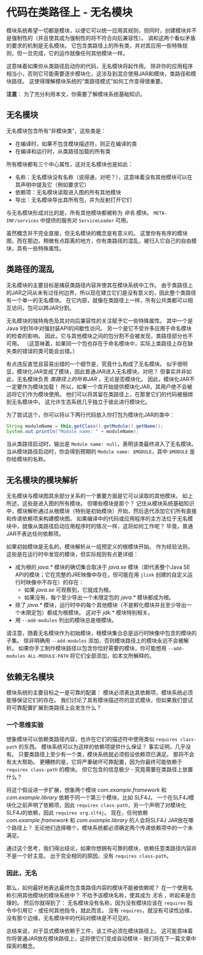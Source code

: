 # 代码在类路径上 - 无名模块

模块系统希望一切都是模块，以便它可以统一应用其规则，但同时，创建模块并不是强制性的（并且使其成为强制性的将不符合向后兼容性）。
调和这两个看似矛盾的要求的机制是无名模块。
它包含类路径上的所有类，并对其应用一些特殊规则，但一旦完成，它的运作就像任何其他模块一样。

这意味着如果你从类路径启动你的代码，无名模块将起作用。
除非你的应用程序相当小，否则它可能需要逐步模块化，这涉及到混合使用JAR和模块，类路径和模块路径。
这使得理解模块系统的“类路径模式”如何工作变得很重要。

**注意**：
为了充分利用本文，你需要了解模块系统基础知识。

## 无名模块

无名模块包含所有“非模块类”，这些类是：

- 在编译时，如果不包含模块描述符，则正在编译的类
- 在编译和运行时，从类路径加载的所有类

所有模块都有三个中心属性，这对无名模块也是如此：

- 名称：无名模块没有名称（说得通，对吧？），这意味着没有其他模块可以在其声明中提及它（例如要求它）
- 依赖项：无名模块读取进入图的所有其他模块
- 导出：无名模块导出其所有包，并为反射打开它们

与无名模块形成对比的是，所有其他模块都被称为 _命名_ 模块。
`META-INF/services` 中提供的服务对 `ServiceLoader` 可用。

虽然概念并不完全直接，但无名模块的概念是有意义的。
这里你有有序的模块图，而在那边，稍微有点距离的地方，你有类路径的混乱，被归入它自己的自由模块，具有一些特殊属性。

## 类路径的混乱

无名模块的主要目标是捕获类路径内容并使其在模块系统中工作。
由于类路径上的JAR之间从未有过任何边界，所以现在建立它们是没有意义的，因此整个类路径有一个单一的无名模块。
在它内部，就像在类路径上一样，所有公共类都可以相互访问，包可以跨JAR分割。

无名模块的独特角色及其对向后兼容性的关注赋予它一些特殊属性。
其中一个是Java 9到16中对强封装API的间歇性访问。
另一个是它不受许多应用于命名模块的检查的影响。
因此，它与其他模块之间的包分割不会被发现，类路径部分也不可用。
（这意味着，如果同一个包也存在于命名模块中，实际上类路径上存在缺失类的错误的类可能会出错。）

有点违反直觉且容易出错的一个细节是，究竟什么构成了无名模块。
似乎很明显，模块化JAR变成了模块，因此普通JAR进入无名模块，对吧？
但事实并非如此，无名模块负责 _类路径上的所有JAR_ ，无论是否模块化。
因此，模块化JAR不一定要作为模块加载！
所以，如果一个库开始提供模块化JAR，其用户绝不会被迫将它们作为模块使用。
他们可以将其留在类路径上，在那里它们的代码被捆绑到无名模块中。
这允许生态系统几乎独立于彼此进行模块化。

为了尝试这个，你可以将以下两行代码放入你打包为模块化JAR的类中：

```java
String moduleName = this.getClass().getModule().getName();
System.out.println("Module name: " + moduleName);
```

当从类路径启动时，输出是 `Module name: null`，表明该类最终进入了无名模块。
当从模块路径启动时，你会得到预期的 `Module name: $MODULE`，其中 `$MODULE` 是你给模块的名称。

## 无名模块的模块解析

无名模块与模块图其余部分关系的一个重要方面是它可以读取的其他模块。
如上所述，这些是进入图的所有模块。
但哪些模块是那个？
记住从模块系统基础知识中，模块解析通过从根模块（特别是初始模块）开始，然后迭代添加它们所有直接和传递依赖项来构建模块图。
如果编译中的代码或应用程序的主方法位于无名模块中，就像从类路径启动应用程序时的情况一样，这将如何工作呢？
毕竟，普通JAR不表达任何依赖项。

如果初始模块是无名的，模块解析从一组预定义的根模块开始。
作为经验法则，这些是在运行时中发现的模块，但实际规则有点更详细：

- 成为根的 _java.\*_ 模块的确切集合取决于 _java.se_ 模块（即代表整个Java SE API的模块；它在完整的JRE映像中存在，但可能在用 `jlink` 创建的自定义运行时映像中不存在）的存在：
  - 如果 _java.se_ 可观察到，它就成为根。
  - 如果没有，每个至少导出一个未限定包的 _java.\*_ 模块都成为根。
- 除了 _java.\*_ 模块，运行时中的每个其他模块（不是孵化模块并且至少导出一个未限定包）都成为根模块。
  这对于 _jdk.\*_ 模块特别相关。
- 用 `--add-modules` 列出的模块总是根模块。

请注意，随着无名模块作为初始模块，根模块集合总是运行时映像中包含的模块的子集。
除非明确用 `--add-modules` 添加，否则模块路径上的模块永远不会被解析。
如果你手工制作模块路径以包含你恰好需要的模块，你可能想用 `--add-modules ALL-MODULE-PATH` 将它们全部添加，如本文所解释的。

## 依赖无名模块

模块系统的主要目标之一是可靠的配置：
模块必须表达其依赖项，模块系统必须能够保证它们的存在。
我们讨论了具有模块描述符的显式模块，但如果我们尝试将可靠配置扩展到类路径上会发生什么？

### 一个思维实验

想象模块可以依赖类路径内容，也许在它们的描述符中使用类似 `requires class-path` 的东西。
模块系统可以为这样的依赖项提供什么保证？
事实证明，几乎没有。
只要类路径上至少有一个类，模块系统就必须假设依赖项已满足。
那将不会有太大帮助。
更糟糕的是，它将严重破坏可靠配置，因为你最终可能依赖于 `requires class-path` 的模块。
但它包含的信息极少 - 究竟需要在类路径上放置什么？

将这个假设进一步扩展，想象两个模块 _com.example.framework_ 和 _com.example.library_ 依赖于同一个第三个模块，比如 SLF4J。
一个在SLF4J模块化之前声明了依赖项，因此 `requires class-path`，另一个声明了对模块化SLF4J的依赖，因此 `requires org.slf4j`。
现在，任何依赖 _com.example.framework_ 和 _com.example.library_ 的人会将SLF4J JAR放在哪个路径上？
无论他们选择哪个，模块系统都必须确定两个传递依赖项中的一个未满足。

通过这个思考，我们得出结论，如果你想拥有可靠的模块，依赖任意类路径内容并不是一个好主意。
出于完全相同的原因，没有 `requires class-path`。

### 因此，无名

那么，如何最好地表达最终包含类路径内容的模块不能被依赖呢？
在一个使用名称引用其他模块的模块系统中？
不给予该模块名称，使其成为 _无名_ ，听起来是合理的。
然后你就得到了：
无名模块没有名称，因为没有模块应该在 `requires` 指令中引用它 - 或任何其他指令，就此而言。
没有 `requires`，就没有可读性边缘，没有那个边缘，无名模块中的代码对模块是不可见的。

总结来说，对于显式模块依赖于工件，该工件必须在模块路径上。
这可能意味着你将普通JAR放在模块路径上，这将使它们变成自动模块 - 我们将在下一篇文章中探索的概念。

